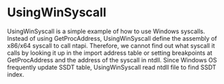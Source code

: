 # UsingWinSyscall

UsingWinSyscall is a simple example of how to use Windows syscalls. Instead of using GetProcAddress, UsingWinSyscall define the assembly of x86/x64 syscall to call ntapi. Therefore, we cannot find out what syscall it calls by looking it up in the import address table or setting breakpoints at GetProcAddress and the address of the syscall in ntdll. Since Windows OS frequently update SSDT table, UsingWinSyscall read ntdll file to find SSDT index.
